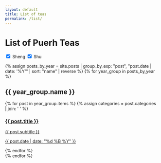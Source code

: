 ```yaml
---
layout: default
title: List of teas
permalink: /list/
---
```

# List of Puerh Teas

<form class="filter-form">
  <label><input type="checkbox" name="sheng" value="sheng" checked> Sheng</label>
  <label><input type="checkbox" name="shu" value="shu" checked> Shu</label>
</form>

<div>
  {% assign posts_by_year = site.posts | group_by_exp: "post", "post.date | date: '%Y'" | sort: "name" | reverse %}
  {% for year_group in posts_by_year %}
    <br>
    <h2 class="dark-cell">{{ year_group.name }}</h2>
    <section>
      {% for post in year_group.items %}
        {% assign categories = post.categories | join: ' ' %}
        <article data-categories="{{ categories }}">
          <a class="dark" href="{{ post.url | relative_url }}">
            <h3>{{ post.title }}</h3>
            <p>{{ post.subtitle }}</p>
            <p class="date">{{ post.date | date: "%d %B %Y" }}</p>
          </a>
        </article>
      {% endfor %}
    </section>
  {% endfor %}
</div>

<script>
  function filterPosts() {
    var shengChecked = document.querySelector('input[name="sheng"]').checked;
    var shuChecked = document.querySelector('input[name="shu"]').checked;
    var articles = document.querySelectorAll('#post-list article');

    articles.forEach(article => {
      var categories = article.getAttribute('data-categories').split(' ');
      var show = (shengChecked && categories.includes('sheng')) || (shuChecked && categories.includes('shu')) || (!shengChecked && !shuChecked);
      article.style.display = show ? 'block' : 'none';
    });
  }

  window.onload = filterPosts;
  document.querySelectorAll('input[type="checkbox"]').forEach(checkbox => {
    checkbox.addEventListener('change', filterPosts);
  });

</script>